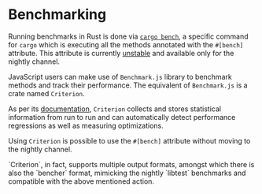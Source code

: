 # Benchmarking

Running benchmarks in Rust is done via [`cargo bench`][cargo-bench], a specific command for `cargo` which is executing all the methods annotated with the `#[bench]` attribute. This attribute is currently [unstable][bench-unstable] and available only for the nightly channel.

JavaScript users can make use of `Benchmark.js` library to benchmark methods and track their performance. The equivalent of `Benchmark.js` is a crate named `Criterion`.

As per its [documentation][criterion-docs], `Criterion` collects and stores statistical information from run to run and can automatically detect performance regressions as well as measuring optimizations.

Using `Criterion` is possible to use the `#[bench]` attribute without moving to the nightly channel.

<!--As in `BenchmarkDotNet`, it is also possible to integrate benchmark results with
the [GitHub Action for Continuous Benchmarking][gh-action-bench]. -->`Criterion`, in fact, supports multiple output formats, amongst which there is also the `bencher` format, mimicking the nightly `libtest` benchmarks and compatible with the above mentioned action.

[cargo-bench]: https://doc.rust-lang.org/cargo/commands/cargo-bench.html
[bench-unstable]: https://doc.rust-lang.org/rustc/tests/index.html#test-attributes
[criterion-docs]: https://bheisler.github.io/criterion.rs/book/index.html
[gh-action-bench]: https://github.com/benchmark-action/github-action-benchmark
